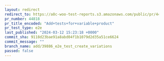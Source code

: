 ```yaml
---
layout: redirect
redirect_to: https://a8c-woo-test-reports.s3.amazonaws.com/public/pr/44818/e2e/index.html
pr_number: 44818
pr_title_encoded: "Add+tests+for+variable+product"
pr_test_type: e2e
last_published: "2024-03-12 15:23:18 +0000"
commit_sha: 9118d23bae91a8abd04f1b1079d2d35a51ce6624
commit_message: ""
branch_name: add/39886_e2e_test_create_variations
passed: false
---
```

